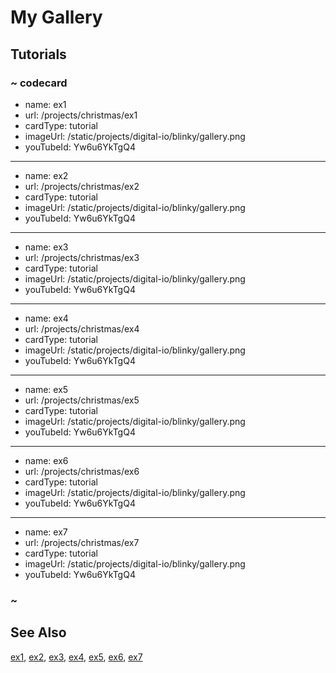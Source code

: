 # My Gallery

## Tutorials

### ~ codecard

* name: ex1
* url: /projects/christmas/ex1
* cardType: tutorial
* imageUrl: /static/projects/digital-io/blinky/gallery.png
* youTubeId: Yw6u6YkTgQ4


---

* name: ex2
* url: /projects/christmas/ex2
* cardType: tutorial
* imageUrl: /static/projects/digital-io/blinky/gallery.png
* youTubeId: Yw6u6YkTgQ4

---

* name: ex3
* url: /projects/christmas/ex3
* cardType: tutorial
* imageUrl: /static/projects/digital-io/blinky/gallery.png
* youTubeId: Yw6u6YkTgQ4

---

* name: ex4
* url: /projects/christmas/ex4
* cardType: tutorial
* imageUrl: /static/projects/digital-io/blinky/gallery.png
* youTubeId: Yw6u6YkTgQ4

---

* name: ex5
* url: /projects/christmas/ex5
* cardType: tutorial
* imageUrl: /static/projects/digital-io/blinky/gallery.png
* youTubeId: Yw6u6YkTgQ4

---

* name: ex6
* url: /projects/christmas/ex6
* cardType: tutorial
* imageUrl: /static/projects/digital-io/blinky/gallery.png
* youTubeId: Yw6u6YkTgQ4

---

* name: ex7
* url: /projects/christmas/ex7
* cardType: tutorial
* imageUrl: /static/projects/digital-io/blinky/gallery.png
* youTubeId: Yw6u6YkTgQ4

### ~


## See Also

[ex1](/projects/christmas/ex1),
[ex2](/projects/christmas/ex2),
[ex3](/projects/christmas/ex3),
[ex4](/projects/christmas/ex4),
[ex5](/projects/christmas/ex5),
[ex6](/projects/christmas/ex6),
[ex7](/projects/christmas/ex7)